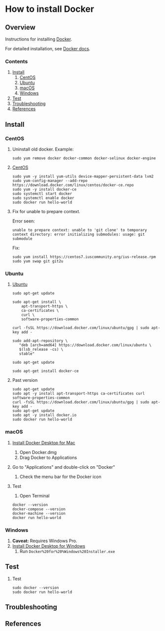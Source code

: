 # How to install Docker

## Overview

Instructions for installing [Docker](https://www.docker.com/).

For detailed installation, see [Docker docs](https://docs.docker.com/install/).

### Contents

1. [Install](#install)
    1. [CentOS](#centos)
    1. [Ubuntu](#ubuntu)
    1. [macOS](#macos)
    1. [Windows](#windows)
1. [Test](#test)
1. [Troubleshooting](#troubleshooting)
1. [References](#references)

## Install

### CentOS

1. Uninstall old docker.
   Example:

    ```console
    sudo yum remove docker docker-common docker-selinux docker-engine
    ```

1. [CentOS](https://docs.docker.com/install/linux/docker-ce/centos/)

    ```console
    sudo yum -y install yum-utils device-mapper-persistent-data lvm2
    sudo yum-config-manager --add-repo https://download.docker.com/linux/centos/docker-ce.repo
    sudo yum -y install docker-ce
    sudo systemctl start docker
    sudo systemctl enable docker
    sudo docker run hello-world
    ```

1. Fix for unable to prepare context.

    Error seen:

    ```console
    unable to prepare context: unable to 'git clone' to temporary context directory: error initializing submodules: usage: git submodule
    ```

    Fix:

    ```console
    sudo yum install https://centos7.iuscommunity.org/ius-release.rpm
    sudo yum swap git git2u
    ```

### Ubuntu

1. [Ubuntu](https://docs.docker.com/install/linux/docker-ce/ubuntu/)

    ```console
    sudo apt-get update

    sudo apt-get install \
        apt-transport-https \
        ca-certificates \
        curl \
        software-properties-common

    curl -fsSL https://download.docker.com/linux/ubuntu/gpg | sudo apt-key add -

    sudo add-apt-repository \
       "deb [arch=amd64] https://download.docker.com/linux/ubuntu \
       $(lsb_release -cs) \
       stable"

    sudo apt-get update

    sudo apt-get install docker-ce
    ```

1. Past version

    ```console
    sudo apt-get update
    sudo apt -y install apt-transport-https ca-certificates curl software-properties-common
    curl -fsSL https://download.docker.com/linux/ubuntu/gpg | sudo apt-key add -
    sudo apt-get update
    sudo apt -y install docker.io
    sudo docker run hello-world
    ```

### macOS

1. [Install Docker Desktop for Mac](https://docs.docker.com/docker-for-mac/install/)
    1. Open Docker.dmg
    1. Drag Docker to Applications

1. Go to "Applications" and double-click on "Docker"
    1. Check the menu bar for the Docker icon

1. Test
    1. Open Terminal

    ```console
    docker --version
    docker-compose --version
    docker-machine --version
    docker run hello-world
    ```

### Windows

1. **Caveat:** Requires Windows Pro.
1. [Install Docker Desktop for Windows](https://docs.docker.com/docker-for-windows/install/)
    1. Run `Docker%20for%20%Windows%20Installer.exe`

## Test

1. Test

    ```console
    sudo docker --version
    sudo docker run hello-world
    ```

## Troubleshooting

## References
